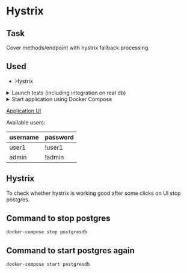 # Hystrix

## Task
Cover methods/endpoint with hystrix fallback processing.

## Used
- Hystrix
    
<details>
  <summary>Launch tests (including integration on real db)</summary>

## Command to launch tests
`mvn clean test`

</details>

<details>
  <summary>Start application using Docker Compose</summary>

## Command to start.
The first launch will also build about 10 seconds

`docker-compose up` for linux and `docker compose up` for windows

</details>

[Application UI](http://localhost)

Available users:

| username | password |
| -------- | ------- |
| user1 | !user1 |
| admin | !admin |

## Hystrix

To check whether hystrix is working good after some clicks on UI stop postgres.

## Command to stop postgres
`docker-compose stop postgresdb`

## Command to start postgres again
`docker-compose start postgresdb`

